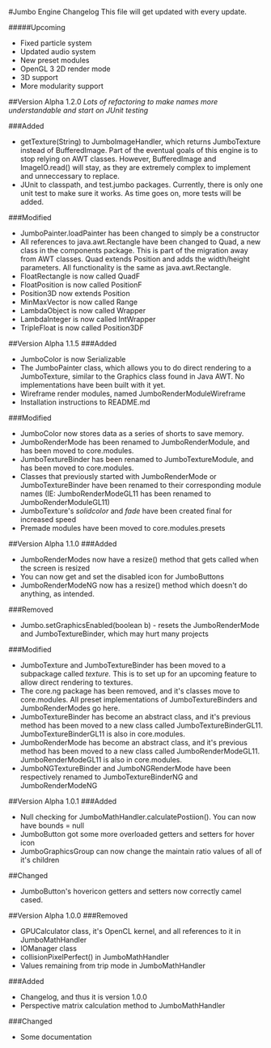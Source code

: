 #Jumbo Engine Changelog
This file will get updated with every update.

#####Upcoming
* Fixed particle system
* Updated audio system
* New preset modules
* OpenGL 3 2D render mode
* 3D support
* More modularity support

##Version Alpha 1.2.0
*Lots of refactoring to make names more understandable and start on JUnit testing*

###Added
* getTexture(String) to JumboImageHandler, which returns JumboTexture instead of BufferedImage. Part of the eventual goals of this engine is to stop relying on AWT classes. However, BufferedImage and ImageIO.read() will stay, as they are extremely complex to implement and unneccessary to replace.
* JUnit to classpath, and test.jumbo packages. Currently, there is only one unit test to make sure it works. As time goes on, more tests will be added.

###Modified
* JumboPainter.loadPainter has been changed to simply be a constructor
* All references to java.awt.Rectangle have been changed to Quad, a new class in the components package. This is part of the migration away from AWT classes. Quad extends Position and adds the width/height parameters. All functionality is the same as java.awt.Rectangle.
* FloatRectangle is now called QuadF
* FloatPosition is now called PositionF
* Position3D now extends Position
* MinMaxVector is now called Range
* LambdaObject is now called Wrapper
* LambdaInteger is now called IntWrapper
* TripleFloat is now called Position3DF

##Version Alpha 1.1.5
###Added
* JumboColor is now Serializable
* The JumboPainter class, which allows you to do direct rendering to a JumboTexture, similar to the Graphics class found in Java AWT. No implementations have been built with it yet.
* Wireframe render modules, named JumboRenderModuleWireframe
* Installation instructions to README.md

###Modified
* JumboColor now stores data as a series of shorts to save memory.
* JumboRenderMode has been renamed to JumboRenderModule, and has been moved to core.modules.
* JumboTextureBinder has been renamed to JumboTextureModule, and has been moved to core.modules.
* Classes that previously started with JumboRenderMode or JumboTextureBinder have been renamed to their corresponding module names (IE: JumboRenderModeGL11 has been renamed to JumboRenderModuleGL11)
* JumboTexture's *solidcolor* and *fade* have been created final for increased speed
* Premade modules have been moved to core.modules.presets

##Version Alpha 1.1.0
###Added
* JumboRenderModes now have a resize() method that gets called when the screen is resized
* You can now get and set the disabled icon for JumboButtons
* JumboRenderModeNG now has a resize() method which doesn't do anything, as intended.

###Removed
* Jumbo.setGraphicsEnabled(boolean b) - resets the JumboRenderMode and JumboTextureBinder, which may hurt many projects

###Modified
* JumboTexture and JumboTextureBinder has been moved to a subpackage called *texture.* This is to set up for an upcoming feature to allow direct rendering to textures.
* The core.ng package has been removed, and it's classes move to core.modules. All preset implementations of JumboTextureBinders and JumboRenderModes go here.
* JumboTextureBinder has become an abstract class, and it's previous method has been moved to a new class called JumboTextureBinderGL11. JumboTextureBinderGL11 is also in core.modules.
* JumboRenderMode has become an abstract class, and it's previous method has been moved to a new class called JumboRenderModeGL11. JumboRenderModeGL11 is also in core.modules.
* JumboNGTextureBinder and JumboNGRenderMode have been respectively renamed to JumboTextureBinderNG and JumboRenderModeNG

##Version Alpha 1.0.1
###Added
* Null checking for JumboMathHandler.calculatePostiion(). You can now have bounds = null
* JumboButton got some more overloaded getters and setters for hover icon
* JumboGraphicsGroup can now change the maintain ratio values of all of it's children

##Changed
* JumboButton's hovericon getters and setters now correctly camel cased.

##Version Alpha 1.0.0
###Removed
* GPUCalculator class, it's OpenCL kernel, and all references to it in JumboMathHandler
* IOManager class
* collisionPixelPerfect() in JumboMathHandler
* Values remaining from trip mode in JumboMathHandler

###Added
* Changelog, and thus it is version 1.0.0
* Perspective matrix calculation method to JumboMathHandler

###Changed
* Some documentation